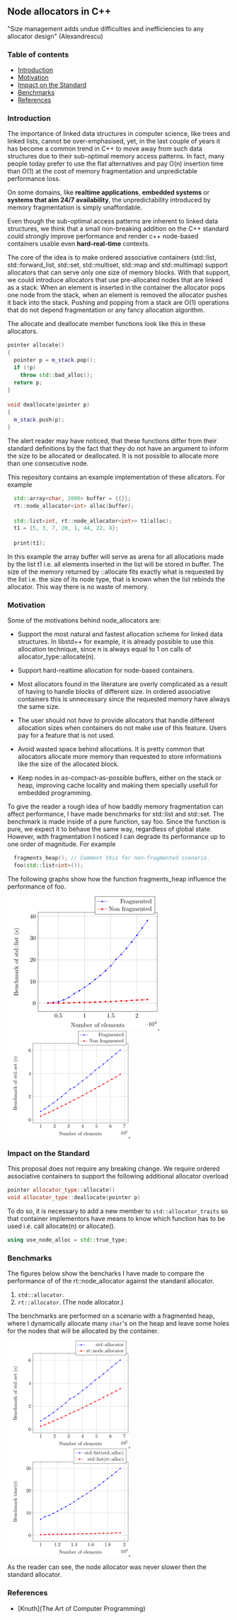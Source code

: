 ## Node allocators in C++

"Size management adds undue difficulties and inefficiencies to
any allocator design" (Alexandrescu)

### Table of contents

* [Introduction](#introduction)
* [Motivation](#motivation)
* [Impact on the Standard](#impact-on-the-standard)
* [Benchmarks](#Benchmarks)
* [References](#references)

### Introduction

The importance of linked data structures in computer science,
like trees and linked lists, cannot be over-emphasised, yet, in
the last couple of years it has become a common trend in C++ to
move away from such data structures due to their sub-optimal
memory access patterns.  In fact, many people today prefer to use
the flat alternatives and pay O(n) insertion time than O(1) at
the cost of memory fragmentation and unpredictable performance
loss.

On some domains, like **realtime applications**, **embedded
systems** or **systems that aim 24/7 availability**, the
unpredictability introduced by memory fragmentation is simply
unaffordable.

Even though the sub-optimal access patterns are inherent to
linked data structures, we think that a small non-breaking
addition on the C++ standard could strongly improve performance
and render c++ node-based containers usable even
**hard-real-time** contexts.

The core of the idea is to make ordered associative containers
(std::list, std::forward_list, std::set, std::multiset, std::map
and std::multimap) support allocators that can serve only one size
of memory blocks.  With that support, we could introduce
allocators that use pre-allocated nodes that are linked as a
stack. When an element is inserted in the container the allocator
pops one node from the stack, when an element is removed the
allocator pushes it back into the stack.  Pushing and popping
from a stack are O(1) operations that do not depend
fragmentation or any fancy allocation algorithm.

The allocate and deallocate member functions look like this in
these allocators.

```c++
pointer allocate()
{
  pointer p = m_stack.pop(); 
  if (!p)
    throw std::bad_alloc();
  return p; 
}

void deallocate(pointer p)
{
  m_stack.push(p);
}
```

The alert reader may have noticed, that these functions differ
from their standard definitions by the fact that they do not have
an argument to inform the size to be allocated or deallocated. It
is not possible to allocate more than one consecutive node.

This repository contains an example implementation of these
allcators. For example

```c++
  std::array<char, 2000> buffer = {{}};
  rt::node_allocator<int> alloc(buffer);

  std::list<int, rt::node_allocator<int>> t1(alloc);
  t1 = {5, 3, 7, 20, 1, 44, 22, 8};

  print(t1);
```

In this example the array buffer will serve as arena for all
allocations made by the list t1 i.e. all elements inserted in the
list will be stored in buffer. The size of the memory returned by
::allocate fits exactly what is requested by the list i.e. the
size of its node type, that is known when the list rebinds the
allocator.  This way there is no waste of memory.

### Motivation

Some of the motivations behind node_allocators are:

* Support the most natural and fastest allocation scheme for
  linked data structures. In libstd++ for example, it is already
  possible to use this allocation technique, since n is always
  equal to 1 on calls of allocator_type::allocate(n).

* Support hard-realtime allocation for node-based containers.

* Most allocators found in the literature are overly complicated
  as a result of having to handle blocks of different size. In
  ordered associative containers this is unnecessary since the
  requested memory have always the same size.

* The user should not *have to* provide allocators that
  handle different allocation sizes when containers do not make
  use of this feature. Users pay for a feature that is not used.

* Avoid wasted space behind allocations. It is pretty common that
  allocators allocate more memory than requested to store
  informations like the size of the allocated block.

* Keep nodes in as-compact-as-possible buffers, either on the
  stack or heap, improving cache locality and making them
  specially usefull for embedded programming.

To give the reader a rough idea of how baddly memory
fragmentation can affect performance, I have made benchmarks for
std::list and std::set. The benchmark is made inside of a pure
function, say foo. Since the function is pure, we expect it to
behave the same way, regardless of global state. However, with
fragmentation I noticed I can degrade its performance up to one
order of magnitude. For example

```c++
  fragments_heap(); // Comment this for non-fragmented scenario.
  foo(std::list<int>());
```

The following graphs show how the function fragments_heap
influence the performance of foo.

![std::list fragmentation](fig/list_frag_effect.png),
![std::set fragmentation](fig/set_frag_effect.png),

### Impact on the Standard

This proposal does not require any breaking change. We require
ordered associative containers to support the following
additional allocator overload
```c++
pointer allocator_type::allocate()
void allocator_type::deallocate(pointer p)
```
To do so, it is necessary to add a new member to
```std::allocator_traits``` so that container implementors have means
to know which function has to be used i.e. call allocate(n) or
allocate().

```c++
using use_node_alloc = std::true_type;
```

### Benchmarks

The figures below show the bencharks I have made to compare the
performance of of the rt::node_allocator against the standard
allocator.

  1. `std::allocator`.
  2. `rt::allocator`. (The node allocator.)

The benchmarks are performed on a scenario with a fragmented
heap, where I dynamically allocate many `char`'s on the heap
and leave some holes for the nodes that will be allocated by
the container. 

![std::set benchmark](fig/std_set_bench.png),
![std::list benchmark](fig/std_list_bench.png),

As the reader can see, the node allocator was never slower
then the standard allocator.

### References

* [Knuth](The Art of Computer Programming)

